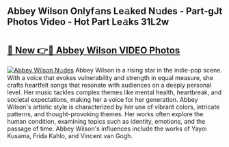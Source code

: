 ## Abbey Wilson Onlyf𝚊ns Le𝚊ked N𝚞des - Part-gJt Photos Video - Hot Part Le𝚊ks 31L2w

# <h2><a href="http://ac4662.deff.icu/?id=Abbey+Wilson">🔗 New 👉🔴 Abbey Wilson VIDEO Photos</a></h2>

[![Abbey Wilson N𝚞des](https://i.imgur.com/rIISA9y.gif)](http://ac4662.deff.icu/?id=Abbey+Wilson)
Abbey Wilson is a rising star in the indie-pop scene. With a voice that evokes vulnerability and strength in equal measure, she crafts heartfelt songs that resonate with audiences on a deeply personal level. Her music tackles complex themes like mental health, heartbreak, and societal expectations, making her a voice for her generation. Abbey Wilson's artistic style is characterized by her use of vibrant colors, intricate patterns, and thought-provoking themes. Her works often explore the human condition, examining topics such as identity, emotions, and the passage of time. Abbey Wilson's influences include the works of Yayoi Kusama, Frida Kahlo, and Vincent van Gogh.
